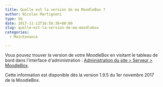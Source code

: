 ```yaml
---
title: Quelle est la version de ma MoodleBox ?
author: Nicolas Martignoni
type: kb
date: 2017-11-12T16:56:36+00:00
slug: quelle-est-la-version-de-ma-moodlebox
categories:
  - Maintenance

---
```

Vous pouvez trouver la version de votre MoodleBox en visitant le tableau de bord dans l'interface d'administration : [Administration du site > Serveur > MoodleBox][1].

Cette information est disponible dès la version 1.9.5 du 1er novembre 2017 de la MoodleBox.

 [1]: http://moodlebox.home/admin/tool/moodlebox/index.php
